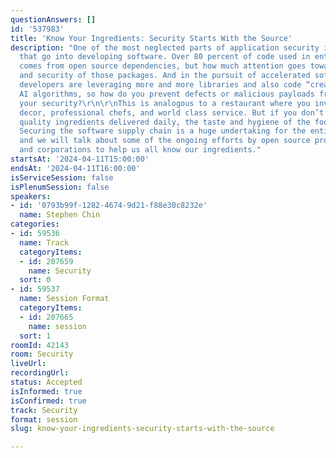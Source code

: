 ```yaml
---
questionAnswers: []
id: '537983'
title: 'Know Your Ingredients: Security Starts With the Source'
description: "One of the most neglected parts of application security is the ingredients
  that go into developing software. Over 80 percent of code used in enterprise applications
  comes from open source dependencies, but how much attention goes towards the provenance
  and security of those packages. And in the pursuit of accelerated software development,
  developers are leveraging more and more libraries and also code “created” by generative
  AI algorithms, so how do you prevent defects or malicious payloads from compromising
  your security?\r\n\r\nThis is analogous to a restaurant where you invest in modern
  decor, professional chefs, and world class service. But if you don’t get fresh,
  quality ingredients delivered daily, the taste and hygiene of the food will suffer.
  Securing the software supply chain is a huge undertaking for the entire tech industry,
  and we will talk about some of the ongoing efforts by open source projects, foundations,
  and corporations to help us all know our ingredients."
startsAt: '2024-04-11T15:00:00'
endsAt: '2024-04-11T16:00:00'
isServiceSession: false
isPlenumSession: false
speakers:
- id: '0793b99f-1282-4674-9d21-f88e30c8232e'
  name: Stephen Chin
categories:
- id: 59536
  name: Track
  categoryItems:
  - id: 207659
    name: Security
  sort: 0
- id: 59537
  name: Session Format
  categoryItems:
  - id: 207665
    name: session
  sort: 1
roomId: 42143
room: Security
liveUrl: 
recordingUrl: 
status: Accepted
isInformed: true
isConfirmed: true
track: Security
format: session
slug: know-your-ingredients-security-starts-with-the-source

---
```

